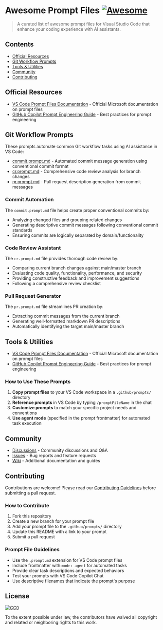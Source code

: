 # Awesome Prompt Files [![Awesome](https://awesome.re/badge.svg)](https://awesome.re)

> A curated list of awesome prompt files for Visual Studio Code that enhance your coding experience with AI assistants.

## Contents

- [Official Resources](#official-resources)
- [Git Workflow Prompts](#git-workflow-prompts)
- [Tools & Utilities](#tools--utilities)
- [Community](#community)
- [Contributing](#contributing)

## Official Resources

- [VS Code Prompt Files Documentation](https://code.visualstudio.com/docs/copilot/copilot-customization#_prompt-files-experimental) - Official Microsoft documentation on prompt files
- [GitHub Copilot Prompt Engineering Guide](https://docs.github.com/en/copilot/using-github-copilot/prompt-engineering-for-github-copilot) - Best practices for prompt engineering

## Git Workflow Prompts

These prompts automate common Git workflow tasks using AI assistance in VS Code:

- [commit.prompt.md](.github/prompts/commit.prompt.md) - Automated commit message generation using conventional commit format
- [cr.prompt.md](.github/prompts/cr.prompt.md) - Comprehensive code review analysis for branch changes
- [pr.prompt.md](.github/prompts/pr.prompt.md) - Pull request description generation from commit messages

### Commit Automation
The `commit.prompt.md` file helps create proper conventional commits by:
- Analyzing changed files and grouping related changes
- Generating descriptive commit messages following conventional commit standards
- Ensuring commits are logically separated by domain/functionality

### Code Review Assistant
The `cr.prompt.md` file provides thorough code review by:
- Comparing current branch changes against main/master branch
- Evaluating code quality, functionality, performance, and security
- Providing constructive feedback and improvement suggestions
- Following a comprehensive review checklist

### Pull Request Generator
The `pr.prompt.md` file streamlines PR creation by:
- Extracting commit messages from the current branch
- Generating well-formatted markdown PR descriptions
- Automatically identifying the target main/master branch

## Tools & Utilities

- [VS Code Prompt Files Documentation](https://code.visualstudio.com/docs/copilot/copilot-customization#_prompt-files-experimental) - Official Microsoft documentation on prompt files
- [GitHub Copilot Prompt Engineering Guide](https://docs.github.com/en/copilot/using-github-copilot/prompt-engineering-for-github-copilot) - Best practices for prompt engineering

### How to Use These Prompts

1. **Copy prompt files** to your VS Code workspace in a `.github/prompts/` directory
2. **Reference prompts** in VS Code by typing `/promptFileName` in the chat
3. **Customize prompts** to match your specific project needs and conventions
4. **Use agent mode** (specified in the prompt frontmatter) for automated task execution

## Community

- [Discussions](../../discussions) - Community discussions and Q&A
- [Issues](../../issues) - Bug reports and feature requests
- [Wiki](../../wiki) - Additional documentation and guides

## Contributing

Contributions are welcome! Please read our [Contributing Guidelines](CONTRIBUTING.md) before submitting a pull request.

### How to Contribute

1. Fork this repository
2. Create a new branch for your prompt file
3. Add your prompt file to the `.github/prompts/` directory
4. Update this README with a link to your prompt
5. Submit a pull request

### Prompt File Guidelines

- Use the `.prompt.md` extension for VS Code prompt files
- Include frontmatter with `mode: agent` for automated tasks
- Provide clear task descriptions and expected behaviors
- Test your prompts with VS Code Copilot Chat
- Use descriptive filenames that indicate the prompt's purpose

## License

[![CC0](https://mirrors.creativecommons.org/presskit/buttons/88x31/svg/cc-zero.svg)](https://creativecommons.org/publicdomain/zero/1.0/)

To the extent possible under law, the contributors have waived all copyright and
related or neighboring rights to this work.

